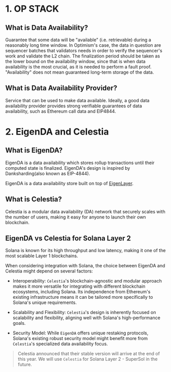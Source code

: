# 1. OP STACK

## What is Data Availability?

Guarantee that some data will be "available" (i.e. retrievable) during a reasonably long time window. In Optimism's case, the data in question are sequencer batches that validators needs in order to verify the sequencer's work and validate the L2 chain. The finalization period should be taken as the lower bound on the availability window, since that is when data availability is the most crucial, as it is needed to perform a fault proof. "Availability" does not mean guaranteed long-term storage of the data.

## What is Data Availability Provider?

Service that can be used to make data available. Ideally, a good data availability provider provides strong verifiable guarantees of data availability, such as Ethereum call data and EIP4844.

# 2. EigenDA and Celestia

## What is EigenDA?

EigenDA is a data availability which stores rollup transactions until their computed state is finalized. EigenDA's design is inspired by Danksharding(also known as EIP-4844).

EigenDA is a data availability store built on top of [EigenLayer](https://docs.eigenlayer.xyz/eigenlayer/overview/).

## What is Celestia?

Celestia is a modular data availability (DA) network that securely scales with the number of users, making it easy for anyone to launch their own blockchain.


## EigenDA vs Celestia for Solana Layer 2

Solana is known for its high throughput and low latency, making it one of the most scalable Layer 1 blockchains.

When considering integration with Solana, the choice between EigenDA and Celestia might depend on several factors:

- Interoperability: `Celestia`'s blockchain-agnostic and modular approach makes it more versatile for integrating with different blockchain ecosystems, including Solana. Its independence from Ethereum's existing infrastructure means it can be tailored more specifically to Solana's unique requirements.

- Scalability and Flexibility: `Celestia`'s design is inherently focused on scalability and flexibility, aligning well with Solana's high-performance goals.

- Security Model: While `EigenDA` offers unique restaking protocols, Solana's existing robust security model might benefit more from `Celestia`'s specialized data availability focus.

> Celestia announced that their stable version will arrive at the end of this year. We will use `Celestia` for Solana Layer 2 - SuperSol in the future.
